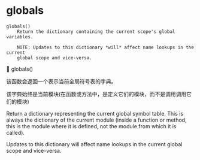 # globals

```
globals()
    Return the dictionary containing the current scope's global variables.
    
    NOTE: Updates to this dictionary *will* affect name lookups in the current
    global scope and vice-versa.
```

🔨 globals()

该函数会返回一个表示当前全局符号表的字典。

该字典始终是当前模块(在函数或方法中，是定义它们的模块，而不是调用调用它们的模块)



Return a dictionary representing the current global symbol table. This is always the dictionary of the current module (inside a function or method, this is the module where it is defined, not the module from which it is called).



Updates to this dictionary will affect name lookups in the current global scope and vice-versa.

```python

```

